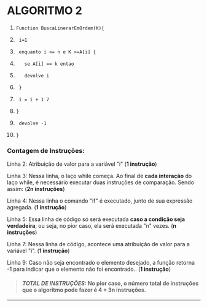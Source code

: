 # **ALGORITMO 2**

1.     Function BuscaLinerarEmOrdem(K){
2.      i=1 
3.      enquanto i <= n e K >=A[i] {
4.        se A[i] == k entao
5.        devolve i
6.      }
7.      i = i + 1 7 
8.     }
9.      devolve -1
10.     }

### Contagem de Instruções:

Linha 2: Atribuição de valor para a variável "i" (**1 instrução**)

Linha 3: Nessa linha, o laço while começa. Ao final de **cada interação** do laço while, é necessário executar duas instruções de comparação. Sendo assim: (**2n instruções**)

Linha 4: Nessa linha o comando "if" é executado, junto de sua expressão agregada. (**1 instrução**)

Linha 5: Essa linha de código só será executada **caso a condição seja verdadeira**, ou seja, no pior caso, ela será executada "n" vezes. (**n instruções**)

Linha 7: Nessa linha de código, acontece uma atribuição de valor para a variável "i". (**1 instrução**)

Linha 9:  Caso não seja encontrado o elemento desejado, a função retorna -1 para indicar que o elemento não foi encontrado.. (**1 instrução**)

>#### _TOTAL DE INSTRUÇÕES:_ No pior caso, o número total de instruções que o algoritmo pode fazer é **4 + 3n instruções**.
***
